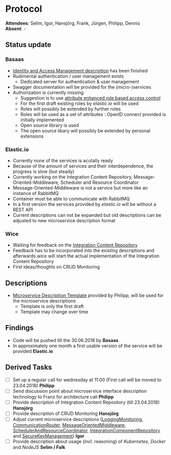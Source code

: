# Protocol
**Attendees**: Selim, Igor, Hansjörg, Frank, Jürgen, Philipp, Dennis <br>
**Absent**: -

## Status update
### Basaas
- [Identity and Access Management description](../SecureAccessControl/IAMConcept.md) has been finished
- Rudimental authentication / user management exists
  - Dedicated server for authentication & user management
- Swagger documentation will be provided for the (micro-)services
- Authorization is currently missing
  - Suggestion is to use [attribute enhanced role based access control](../SecureAccessControl/AccessControlManagement.md#attribute-based-access-control)
  - For the first draft existing roles by _elastic.io_ will be used
  - Roles will possibly be extended by further roles
  - Roles will be used as a set of attributes
: OpenID connect provided is initially implemented
  - Open source library is used
  - The open source libary will possibly be extended by personal extensions

### Elastic.io
- Currently none of the services is acutally ready
- Because of the amount of services and their interdependence, the progress is slow (but steady)
- Currently working on the Integration Content Repository, Message-Oriented-Middleware, Scheduler and Resource Coordinator
- Message-Oriented-Middleware is not a service but more like an instance of RabbitMQ
- Container must be able to communicate with RabbitMQ
- In a first version the services provided by _elastic.io_ will be without a REST API
- Current descriptions can not be expanded but old descriptions can be adjusted to new microservice description format

### Wice
- Waiting for feedback on the [Integration Content Repository](../RepositoryManagement/IntegrationContentRepository.md)
- Feedback has to be incorporated into the existing descriptions and afterwards _wice_ will start the actual implementation of the Integration Content Repository
- First ideas/thoughts on CRUD Monitoring

## Descriptions
- [Microservice Description Template](../MicroserviceDescriptionTemplate.md) provided by Philipp, will be used for the microservice descriptions
    - Template is only the first draft
    - Template may change over time

## Findings

- Code will be pushed till the 30.06.2018 by **Basaas**
- In approximately one month a first usable version of the service will be provided **Elastic.io**

## Derived Tasks
- [ ] Set up a regular call for wednesday at 11:00 (First call will be moved to 23.04.2018) **Philipp**
- [ ] Send discussion point about microservice interface description technology to Franz for architecture call **Philipp**
- [ ] Provide description of Integration Content Repository (till 23.04.2018) **Hansjörg**
- [ ] Provide description of CRUD Monitoring **Hansjörg**
- [ ] Adjust current microservice descriptions ([LoggingMonitoring](../ManagementServices/LoggingMonitoring.md), [CommunicationRouter](../MessageProcessing/CommunicationRouter.md), [MessageOrientedMiddleware](../MessageProcessing/MessageOrientedMiddleware.md), [SchedulerAndResourceCoordinator](../MessageProcessing/SchedulerResourceCoordinator.md), [IntegrationComponentRepository](../RepositoryManagement/IntegrationComponentRepository.md) and [SecureKeyManagement](../SecureAccessControl/SecureKeyManagement.md)) **Igor**
- [ ] Provide description about usage (incl. reasoning) of _Kubernetes_, _Docker_ and _NodeJS_ **Selim / Falk**
